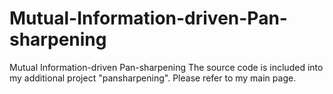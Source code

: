 # Mutual-Information-driven-Pan-sharpening
Mutual Information-driven Pan-sharpening
The source code is included into my additional project "pansharpening". Please refer to my main page.
